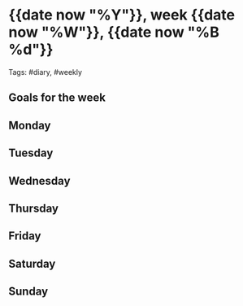 # {{date now "%Y"}}, week {{date now "%W"}}, {{date now "%B %d"}}
Tags: #diary, #weekly

## Goals for the week

## Monday

## Tuesday

## Wednesday

## Thursday

## Friday

## Saturday

## Sunday
